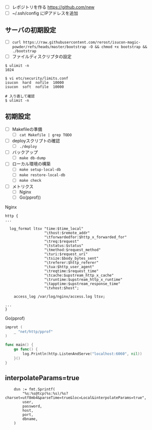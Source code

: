 - [  ] レポジトリを作る https://github.com/new
- [  ] ~/.ssh/config にIPアドレスを追加

## サーバの初期設定
- [  ] `curl https://raw.githubusercontent.com/rerost/isucon-magic-powder/refs/heads/master/bootstrap -O && chmod +x bootstrap && ./bootstrap`
- [  ] ファイルディスクリプタの設定

```
$ ulimit -n
1024

$ vi etc/security/limits.conf
isucon  hard  nofile  10000
isucon  soft  nofile  10000

# 入り直して確認
$ ulimit -n
```

## 初期設定
- [  ] Makefileの準備
    - [  ] `cat Makefile | grep TODO`
- [  ] deployスクリプトの確認
    - [  ] `./deploy`
- [  ] バックアップ
    - [  ] `make db-dump`
- [  ] ローカル環境の構築
    - [  ] `make setup-local-db`
    - [  ] `make restore-local-db`
    - [  ] `make check`
- [  ] メトリクス
    - [  ] Nginx
    - [  ] Go(pprof))

Nginx

```
http {
...

  log_format ltsv "time:$time_local"
                  "\thost:$remote_addr"
                  "\tforwardedfor:$http_x_forwarded_for"
                  "\treq:$request"
                  "\tstatus:$status"
                  "\tmethod:$request_method"
                  "\turi:$request_uri"
                  "\tsize:$body_bytes_sent"
                  "\treferer:$http_referer"
                  "\tua:$http_user_agent"
                  "\treqtime:$request_time"
                  "\tcache:$upstream_http_x_cache"
                  "\truntime:$upstream_http_x_runtime"
                  "\tapptime:$upstream_response_time"
                  "\tvhost:$host";

	access_log /var/log/nginx/access.log ltsv;

...
}
```

Go(pprof)

```go
improt (
	_ "net/http/pprof"
)

func main() {
	go func() {
		log.Println(http.ListenAndServe("localhost:6060", nil))
	}()
}
```

## interpolateParams=true
```
	dsn := fmt.Sprintf(
		"%s:%s@tcp(%s:%s)/%s?charset=utf8mb4&parseTime=true&loc=Local&interpolateParams=true",
		user,
		password,
		host,
		port,
		dbname,
	)
```
